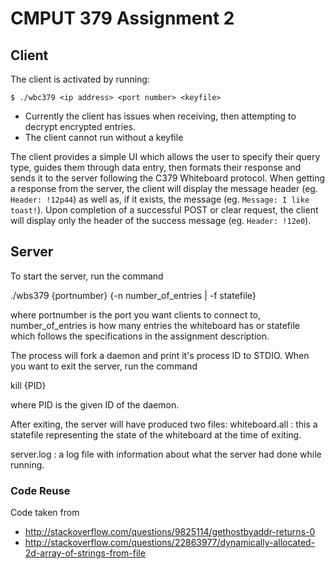 # CMPUT 379 Assignment 2

## Client
The client is activated by running:

    $ ./wbc379 <ip address> <port number> <keyfile>

* Currently the client has issues when receiving, then attempting to decrypt encrypted entries.
* The client cannot run without a keyfile

The client provides a simple UI which allows the user to specify their query type, guides them through data entry, then formats their response and sends it to the server following the C379 Whiteboard protocol.
When getting a response from the server, the client will display the message header (eg. `Header: !12p44`) as well as, if it exists, the message (eg. `Message: I like toast!`). Upon completion of a successful POST or clear request, the client will display only the header of the success message (eg. `Header: !12e0`).

## Server

To start the server, run the command

./wbs379 {portnumber} {-n number_of_entries | -f statefile}

where portnumber is the port you want clients to connect to,
number_of_entries is how many entries the whiteboard has or
statefile which follows the specifications in the assignment
description.

The process will fork a daemon and print it's process ID
to STDIO. When you want to exit the server, run the command

kill {PID}

where PID is the given ID of the daemon.

After exiting, the server will have produced two files:
whiteboard.all :
	this a statefile representing the state of the
	whiteboard at the time of exiting.

server.log :
	a log file with information about what the server had
	done while running.


### Code Reuse
Code taken from
-  http://stackoverflow.com/questions/9825114/gethostbyaddr-returns-0
-  http://stackoverflow.com/questions/22863977/dynamically-allocated-2d-array-of-strings-from-file
